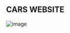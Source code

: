 ## CARS WEBSITE
![image](https://github.com/user-attachments/assets/15361fce-992a-4f43-acf5-6220784e3efb)

